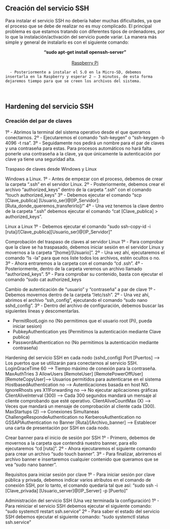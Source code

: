 ## Creación del servicio SSH
Para instalar el servicio SSH no debería haber muchas dificultades, ya que el proceso que se debe de realizar no es muy complicado. El principal problema es que estamos tratando con diferentes tipos de ordenadores, por lo que la instalación/activación del servicio puede variar. La manera más simple y general de instalarlo es con el siguiente comando:

<div align="center"> <b>
  “sudo apt-get install openssh-server” 
</b></div>

<br/>

  <div align="center"><u>
    Raspberry Pi
  </u></div>
    
      - Posteriormente a instalar el S.O en la Micro-SD, debemos insertarla en la Raspberry y esperar 2 – 3 minutos, de esta forma dejaremos tiempo para que se creen los archivos del sistema.
   

<br/>

## Hardening del servicio SSH 
### Creación del par de claves
1º - Abrimos la terminal del sistema operativo desde el que queramos conectarnos.
2º - Ejecutaremos el comando “ssh-keygen” o “ssh-keygen -b 4096 -t rsa”.
3º - Seguidamente nos pedirá un nombre para el par de claves y una contraseña para estas. Para procesos automáticos no hará falta ponerle una contraseña a la clave, ya que únicamente la autenticación por clave ya tiene una seguridad alta.

Traspaso de claves desde Windows y Linux

Windows a Linux.
1º - Antes de empezar con el proceso, debemos de crear la carpeta “.ssh” en el servidor Linux.
2º - Posteriormente, debemos crear el archivo “authorized_keys” dentro de la carpeta “.ssh” con el comando “touch authorized_keys”
3º - Debemos ejecutar el comando “scp [Clave_publica] [Usuario_ser]@[IP_Servidor]: [Ruta_donde_queremos_transferirlo]/”
4º - Una vez tenemos la clave dentro de la carpeta “.ssh” debemos ejecutar el comando “cat [Clave_publica] > authorized_keys”.

Linux a Linux
1º - Debemos ejecutar el comando “sudo ssh-copy-id -i [ruta]/[Clave_publica][Usuario_ser]@[IP_Servidor]”

Comprobación del traspaso de claves al servidor Linux
1º - Para comprobar que la clave se ha traspasado, debemos iniciar sesión en el servidor Linux y movernos a la carpeta “[home]/[Usuario]”.
2º - Una vez ahí, ejecutaremos el comando “ls -la” para que nos liste todos los archivos, estén ocultos o no.
3º - Ahora entraremos a la carpeta con el comando “cd .ssh”.
4º - Posteriormente, dentro de la carpeta veremos un archivo llamado “authorized_keys”.
5º - Para comprobar su contenido, basta con ejecutar el comando “sudo cat authorized_keys

Cambio de autenticación de “usuario” y “contraseña” a par de clave
1º - Debemos movernos dentro de la carpeta “/etc/ssh”.
2º - Una vez ahí, abrimos el archivo “ssh_config”, ejecutando el comando “sudo nano sshd_config”.
3º - Dentro del archivo de configuración, debemos buscar las siguientes líneas y descomentarlas.
- PermitRootLogin no (No permitimos que el usuario root (Pi), pueda iniciar sesion)
- PubkeyAuthentication yes (Permitimos la autenticación mediante Clave publica)
- PasswordAuthentication no (No permitimos la autenticación mediante contraseña)

Hardening del servicio SSH en cada nodo (sshd_config)
Port [Puertos] --> Los puertos que se utilizarán para conectarnos al servicio SSH.
LoginGraceTime 60 --> Tiempo máximo de conexión para la contraseña.
MaxAuthTries 3
AllowUsers [RemoteUser] [RemotePowerOffUser] [RemoteCopyUser]--> Usuarios permitidos para autenticarse en el sistema
HostbasedAuthentication no --> Autenticaciones basada en host NO.
IgnoreRhosts yes
X11Forwarding no --> No ejecutar aplicaciones gráficas
ClientAliveInterval (300) --> Cada 300 segundos mandará un mensaje al cliente comprobando que esté operativo.
ClientAliveCountMax (X) --> Veces que mandará un mensaje de comprobación al cliente cada (300).
MaxStartups (2) --> Conexiones Simultaneas
ChallengeRespondeAuthentication no
KerberosAuthentication no
GSSAPIAuthentication no
Banner [Ruta]/[Archivo_banner] --> Establecer una carta de presentación por SSH en cada nodo.

Crear banner para el inicio de sesión por SSH
1º - Primero, debemos de movernos a la carpeta que contendrá nuestro banner, para ello ejecutaremos 
“cd [ruta]”.
2º - Ahora ejecutaremos el siguiente comando para crear un archivo “sudo touch banner”.
3º - Para finalizar, abriremos el archivo banner e insertaremos cualquier contenido que queramos que se vea “sudo nano banner”.

Requisitos para iniciar sesión por clave
1º - Para iniciar sesión por clave pública y privada, debemos indicar varios atributos en el comando de 
conexión SSH, por lo tanto, el comando quedaría tal que así:
“sudo ssh -i [Clave_privada] [Usuario_server]@[IP_Server] -p [Puerto]”

Administración del servicio SSH (Una vez terminada la configuración)
1º - Para reiniciar el servicio SSH debemos ejecutar el siguiente comando:
“sudo systemctl restart ssh.service”
2º - Para saber el estado del servicio SSH debemos ejecutar el siguiente comando:
“sudo systemctl status ssh.service”
